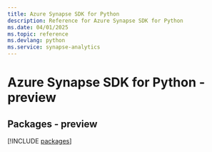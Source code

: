 ```yaml
---
title: Azure Synapse SDK for Python
description: Reference for Azure Synapse SDK for Python
ms.date: 04/01/2025
ms.topic: reference
ms.devlang: python
ms.service: synapse-analytics
---
```

# Azure Synapse SDK for Python - preview
## Packages - preview
[!INCLUDE [packages](synapse-index.md)]